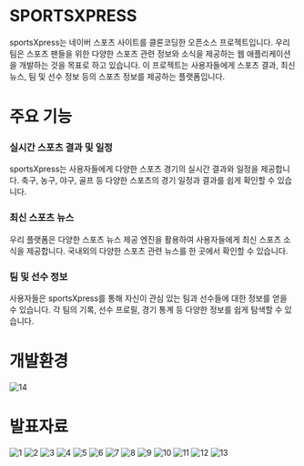 # SPORTSXPRESS
sportsXpress는 네이버 스포츠 사이트를 클론코딩한 오픈소스 프로젝트입니다. 우리 팀은 스포츠 팬들을 위한 다양한 스포츠 관련 정보와 소식을 제공하는 웹 애플리케이션을 개발하는 것을 목표로 하고 있습니다. 이 프로젝트는 사용자들에게 스포츠 결과, 최신 뉴스, 팀 및 선수 정보 등의 스포츠 정보를 제공하는 플랫폼입니다.

# 주요 기능
<h3>실시간 스포츠 결과 및 일정</h3>
sportsXpress는 사용자들에게 다양한 스포츠 경기의 실시간 결과와 일정을 제공합니다. 축구, 농구, 야구, 골프 등 다양한 스포츠의 경기 일정과 결과를 쉽게 확인할 수 있습니다.

<h3>최신 스포츠 뉴스</h3>
우리 플랫폼은 다양한 스포츠 뉴스 제공 엔진을 활용하여 사용자들에게 최신 스포츠 소식을 제공합니다. 국내외의 다양한 스포츠 관련 뉴스를 한 곳에서 확인할 수 있습니다.

<h3>팀 및 선수 정보</h3>
사용자들은 sportsXpress를 통해 자신이 관심 있는 팀과 선수들에 대한 정보를 얻을 수 있습니다. 각 팀의 기록, 선수 프로필, 경기 통계 등 다양한 정보를 쉽게 탐색할 수 있습니다.

# 개발환경
![14](https://github.com/hykim-king/SPORTSXPRESS/assets/77008882/a94c602a-d845-4903-85bb-eda6493de3a2)

# 발표자료
![1](https://github.com/hykim-king/SPORTSXPRESS/assets/77008882/a2bd35b6-cf29-4373-9e65-2907f080bc12)
![2](https://github.com/hykim-king/SPORTSXPRESS/assets/77008882/21e1b68f-44b1-4bd0-a619-389eb1c157a0)
![3](https://github.com/hykim-king/SPORTSXPRESS/assets/77008882/354a729e-ae9e-46af-b7bf-f8fed6ae9ee9)
![4](https://github.com/hykim-king/SPORTSXPRESS/assets/77008882/72de04d3-31ea-499b-9bf0-bcd0d4acdf29)
![5](https://github.com/hykim-king/SPORTSXPRESS/assets/77008882/d374256f-bb20-4de3-95f6-ab6793b39af1)
![6](https://github.com/hykim-king/SPORTSXPRESS/assets/77008882/1f354fe7-e619-4ec7-b06a-9f0eaed945ae)
![7](https://github.com/hykim-king/SPORTSXPRESS/assets/77008882/dfc050b9-a846-4c2c-bd83-c6abc864fa48)
![8](https://github.com/hykim-king/SPORTSXPRESS/assets/77008882/f161477b-e2a4-49fe-a18e-a31762dbd937)
![9](https://github.com/hykim-king/SPORTSXPRESS/assets/77008882/f72bfa7e-a207-4278-a7f6-46b27e349bf0)
![10](https://github.com/hykim-king/SPORTSXPRESS/assets/77008882/781be233-10bd-45b4-89a1-2c8bee636bfd)
![11](https://github.com/hykim-king/SPORTSXPRESS/assets/77008882/aee7942f-c6b8-4aad-ac36-1abd07338bb2)
![12](https://github.com/hykim-king/SPORTSXPRESS/assets/77008882/aca6c443-20e7-4cda-94d2-9d1fbb69aa04)
![13](https://github.com/hykim-king/SPORTSXPRESS/assets/77008882/e6421ca5-0afe-46d5-bb50-94c799bd81e3)

